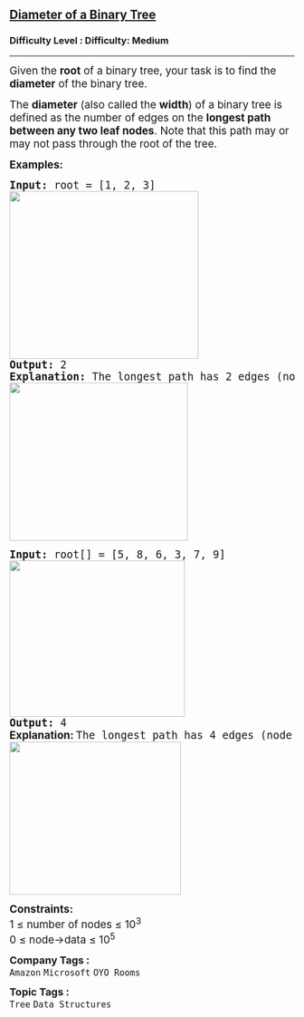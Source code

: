 <h2><a href="https://www.geeksforgeeks.org/problems/diameter-of-binary-tree/1">Diameter of a Binary Tree</a></h2><h3>Difficulty Level : Difficulty: Medium</h3><hr><div class="problems_problem_content__Xm_eO"><p><span style="font-size: 14pt;">Given the <strong>root</strong> of a binary tree, your task is to find the <strong>diameter</strong> of the binary tree.</span></p>
<p><span style="font-size: 14pt;">The <strong data-start="279" data-end="291">diameter</strong> (also called the <strong data-start="309" data-end="318">width</strong>) of a binary tree is defined as the number of edges on the <strong data-start="378" data-end="421">longest path between any two leaf nodes</strong>. Note that this path may or may not pass through the root of the tree.</span></p>
<p><span style="font-size: 14pt;"><strong>Examples:</strong></span></p>
<pre><span style="font-size: 14pt;"><strong>Input: </strong>root = [1, 2, 3]<br><img src="https://media.geeksforgeeks.org/img-practice/prod/addEditProblem/897090/Web/Other/blobid0_1748677796.png" alt="" width="334" height="296">
<strong>Output: </strong>2<br><strong>Explanation: </strong>The longest path has 2 edges (node 2 -&gt; node 1 -&gt; node 3).<br><img src="https://media.geeksforgeeks.org/img-practice/prod/addEditProblem/897090/Web/Other/blobid1_1748677796.png" alt="" width="315" height="279"></span></pre>
<pre><span style="font-size: 14pt;"><strong>Input: </strong><span class="hljs-string">root[]</span> <span class="hljs-string">=</span> [<span class="hljs-number">5</span>, <span class="hljs-number">8</span>, <span class="hljs-number">6</span>, <span class="hljs-number">3</span>, <span class="hljs-number">7</span>, <span class="hljs-number">9</span>]<br><img src="https://media.geeksforgeeks.org/img-practice/prod/addEditProblem/897090/Web/Other/blobid2_1748677797.png" alt="" width="310" height="276">
<strong>Output: </strong>4</span><br><span style="font-size: 14pt;"><strong style="font-family: -apple-system, BlinkMacSystemFont, 'Segoe UI', Roboto, Oxygen, Ubuntu, Cantarell, 'Open Sans', 'Helvetica Neue', sans-serif;">Explanation: </strong>The longest path has 4 edges (node 3 -&gt; node 8 -&gt; node 5 -&gt; node 6 -&gt; node 9).<br><img src="https://media.geeksforgeeks.org/img-practice/prod/addEditProblem/897090/Web/Other/blobid3_1748677796.png" alt="" width="303" height="270"></span></pre>
<p><span style="font-size: 14pt;"><strong>Constraints:</strong><br>1 ≤ number of nodes ≤ 10<sup>3</sup><br>0 ≤ node-&gt;data ≤ 10<sup>5</sup></span></p></div><p><span style=font-size:18px><strong>Company Tags : </strong><br><code>Amazon</code>&nbsp;<code>Microsoft</code>&nbsp;<code>OYO Rooms</code>&nbsp;<br><p><span style=font-size:18px><strong>Topic Tags : </strong><br><code>Tree</code>&nbsp;<code>Data Structures</code>&nbsp;